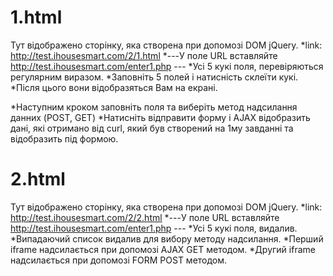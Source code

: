 # 1.html
Тут відображено сторінку, яка створена при допомозі DOM jQuery. 
*link: http://test.ihousesmart.com/2/1.html
*---У поле URL вставляйте http://test.ihousesmart.com/enter1.php ---
*Усі 5 кукі поля, перевіряються регулярним виразом.
*Заповніть 5 полей і натисність склеїти кукі.
*Після цього вони відобразяться Вам на екрані.

*Наступним кроком заповніть поля та виберіть метод надсилання данних (POST, GET)
*Натисніть відправити форму і AJAX відобразить дані, які отримано від curl, який був створений на 1му завданні та відобразить під формою.

# 2.html
Тут відображено сторінку, яка створена при допомозі DOM jQuery. 
*link: http://test.ihousesmart.com/2/2.html
*---У поле URL вставляйте http://test.ihousesmart.com/enter1.php ---
*Усі 5 кукі поля, видалив.
*Випадаючий список видалив для вибору методу надсилання.
*Перший iframe надсилається при допомозі AJAX GET методом.
*Другий iframe надсилається при допомозі FORM POST методом.


